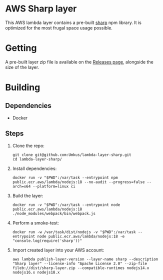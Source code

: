 # AWS Sharp layer
This AWS lambda layer contains a pre-built [sharp](https://www.npmjs.com/package/sharp) npm library.
It is optimized for the most frugal space usage possible.

# Getting
A pre-built layer zip file is available on the [Releases page](../../releases), alongside the size of the layer.

# Building

## Dependencies
* Docker

## Steps
1. Clone the repo: 
    ```shell script
    git clone git@github.com:Umkus/lambda-layer-sharp.git
    cd lambda-layer-sharp/
    ```
1. Install dependencies:
    ```shell script
    docker run -v "$PWD":/var/task --entrypoint npm public.ecr.aws/lambda/nodejs:18 --no-audit --progress=false --arch=x64 --platform=linux ci
    ```
1. Build the layer:
    ```shell script
    docker run -v "$PWD":/var/task --entrypoint node public.ecr.aws/lambda/nodejs:18 ./node_modules/webpack/bin/webpack.js
    ```
1. Perform a smoke-test:
    ```shell script
    docker run -w /var/task/dist/nodejs -v "$PWD":/var/task --entrypoint node public.ecr.aws/lambda/nodejs:18 -e "console.log(require('sharp'))"
    ```
1. Import created layer into your AWS account:
    ```shell script
    aws lambda publish-layer-version --layer-name sharp --description "Sharp layer" --license-info "Apache License 2.0" --zip-file fileb://dist/sharp-layer.zip --compatible-runtimes nodejs14.x nodejs16.x nodejs18.x
    ```
